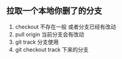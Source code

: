 ## 拉取一个本地你删了的分支

1. checkout 不存在一般 或者分支已经有改动
2. pull origin 当前分支会有改动
3. git track 分支使用
4. git checkout track 下来的分支
